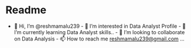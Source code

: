 # Readme
 - 👋 Hi, I’m @reshmamalu239 - 👀 I’m interested in Data Analyst Profile - 🌱 I’m currently learning Data Analyst skills.. - 💞️ I’m looking to collaborate on Data Analysis - 📫 How to reach me reshmamalu239@gmail.com ...
